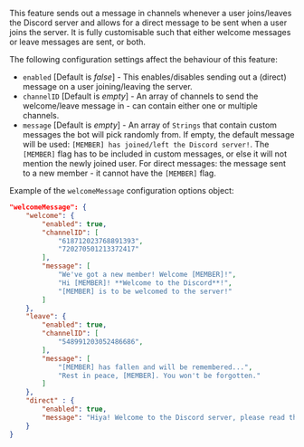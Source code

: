 This feature sends out a message in channels whenever a user joins/leaves the Discord server and allows for a direct message to be sent when a user joins the server. It is fully customisable such that either welcome messages or leave messages are sent, or both.

The following configuration settings affect the behaviour of this feature:
- `enabled` [Default is *false*] - This enables/disables sending out a (direct) message on a user joining/leaving the server.
- `channelID` [Default is *empty*] - An array of channels to send the welcome/leave message in - can contain either one or multiple channels.
- `message` [Default is *empty*] - An array of `Strings` that contain custom messages the bot will pick randomly from. If empty, the default message will be used: `[MEMBER] has joined/left the Discord server!`. The `[MEMBER]` flag has to be included in custom messages, or else it will not mention the newly joined user. For direct messages: the message sent to a new member - it cannot have the `[MEMBER]` flag.

Example of the `welcomeMessage` configuration options object:
```JSON
"welcomeMessage": {
	"welcome": {
		"enabled": true,
		"channelID": [
			"618712023768891393",
			"720270501213372417"
		],
		"message": [
			"We've got a new member! Welcome [MEMBER]!",
			"Hi [MEMBER]! **Welcome to the Discord**!",
			"[MEMBER] is to be welcomed to the server!"
		]
	},
	"leave": {
		"enabled": true,
		"channelID": [
			"548991203052486686",
		],
		"message": [
			"[MEMBER] has fallen and will be remembered...",
			"Rest in peace, [MEMBER]. You won't be forgotten."
		]
	},
	"direct" : {
		"enabled": true,
		"message": "Hiya! Welcome to the Discord server, please read the rules and make sure to have a great time!"
	}
}
```
